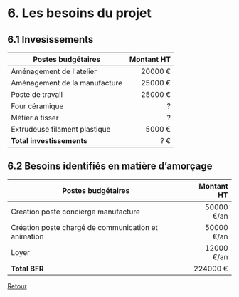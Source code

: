 # 6. Les besoins du projet

## 6.1 Invesissements

| Postes budgétaires | Montant HT |  
| ------------------ | ---------: |
| Aménagement de l'atelier |   20000 €   |  
| Aménagement de la manufacture |   25000 €   |  
| Poste de travail |   25000 €   |  
| Four céramique |   ?    |  
| Métier à tisser |   ?    |  
| Extrudeuse filament plastique |   5000 €    | 
| **Total investissements** | ? € |

## 6.2 Besoins identifiés en matière d’amorçage

| Postes budgétaires | Montant HT |
| ------------------ | ---------: |
| Création poste concierge manufacture | 50000 €/an |
| Création poste chargé de communication et animation | 50000 €/an |
| Loyer | 12000 €/an |
| **Total BFR** | 224000 € |


[Retour](README.md)
